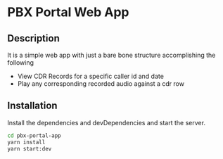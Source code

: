 # PBX Portal Web App
## Description
It is a simple web app with just a bare bone structure accomplishing the following
- View CDR Records for a specific caller id and date
- Play any corresponding recorded audio against a cdr row

## Installation

Install the dependencies and devDependencies and start the server.

```sh
cd pbx-portal-app
yarn install
yarn start:dev
```

